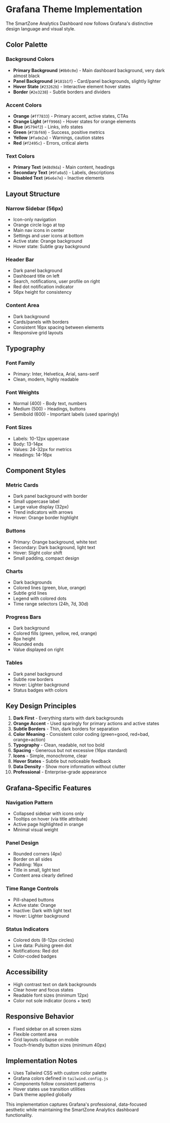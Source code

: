 # Grafana Theme Implementation

The SmartZone Analytics Dashboard now follows Grafana's distinctive design language and visual style.

## Color Palette

### Background Colors
- **Primary Background** (`#0b0c0e`) - Main dashboard background, very dark almost black
- **Panel Background** (`#181b1f`) - Card/panel backgrounds, slightly lighter
- **Hover State** (`#23262b`) - Interactive element hover states
- **Border** (`#2e3238`) - Subtle borders and dividers

### Accent Colors
- **Orange** (`#ff7833`) - Primary accent, active states, CTAs
- **Orange Light** (`#ff9966`) - Hover states for orange elements
- **Blue** (`#5794f2`) - Links, info states
- **Green** (`#73bf69`) - Success, positive metrics
- **Yellow** (`#fade2a`) - Warnings, caution states
- **Red** (`#f2495c`) - Errors, critical alerts

### Text Colors
- **Primary Text** (`#d8d9da`) - Main content, headings
- **Secondary Text** (`#9fa0a5`) - Labels, descriptions
- **Disabled Text** (`#6e6e7e`) - Inactive elements

## Layout Structure

### Narrow Sidebar (56px)
- Icon-only navigation
- Orange circle logo at top
- Main nav icons in center
- Settings and user icons at bottom
- Active state: Orange background
- Hover state: Subtle gray background

### Header Bar
- Dark panel background
- Dashboard title on left
- Search, notifications, user profile on right
- Red dot notification indicator
- 56px height for consistency

### Content Area
- Dark background
- Cards/panels with borders
- Consistent 16px spacing between elements
- Responsive grid layouts

## Typography

### Font Family
- Primary: Inter, Helvetica, Arial, sans-serif
- Clean, modern, highly readable

### Font Weights
- Normal (400) - Body text, numbers
- Medium (500) - Headings, buttons
- Semibold (600) - Important labels (used sparingly)

### Font Sizes
- Labels: 10-12px uppercase
- Body: 13-14px
- Values: 24-32px for metrics
- Headings: 14-16px

## Component Styles

### Metric Cards
- Dark panel background with border
- Small uppercase label
- Large value display (32px)
- Trend indicators with arrows
- Hover: Orange border highlight

### Buttons
- Primary: Orange background, white text
- Secondary: Dark background, light text
- Hover: Slight color shift
- Small padding, compact design

### Charts
- Dark backgrounds
- Colored lines (green, blue, orange)
- Subtle grid lines
- Legend with colored dots
- Time range selectors (24h, 7d, 30d)

### Progress Bars
- Dark background
- Colored fills (green, yellow, red, orange)
- 8px height
- Rounded ends
- Value displayed on right

### Tables
- Dark panel background
- Subtle row borders
- Hover: Lighter background
- Status badges with colors

## Key Design Principles

1. **Dark First** - Everything starts with dark backgrounds
2. **Orange Accent** - Used sparingly for primary actions and active states
3. **Subtle Borders** - Thin, dark borders for separation
4. **Color Meaning** - Consistent color coding (green=good, red=bad, orange=action)
5. **Typography** - Clean, readable, not too bold
6. **Spacing** - Generous but not excessive (16px standard)
7. **Icons** - Simple, monochrome, clear
8. **Hover States** - Subtle but noticeable feedback
9. **Data Density** - Show more information without clutter
10. **Professional** - Enterprise-grade appearance

## Grafana-Specific Features

### Navigation Pattern
- Collapsed sidebar with icons only
- Tooltips on hover (via title attribute)
- Active page highlighted in orange
- Minimal visual weight

### Panel Design
- Rounded corners (4px)
- Border on all sides
- Padding: 16px
- Title in small, light text
- Content area clearly defined

### Time Range Controls
- Pill-shaped buttons
- Active state: Orange
- Inactive: Dark with light text
- Hover: Lighter background

### Status Indicators
- Colored dots (8-12px circles)
- Live data: Pulsing green dot
- Notifications: Red dot
- Color-coded badges

## Accessibility

- High contrast text on dark backgrounds
- Clear hover and focus states
- Readable font sizes (minimum 12px)
- Color not sole indicator (icons + text)

## Responsive Behavior

- Fixed sidebar on all screen sizes
- Flexible content area
- Grid layouts collapse on mobile
- Touch-friendly button sizes (minimum 40px)

## Implementation Notes

- Uses Tailwind CSS with custom color palette
- Grafana colors defined in `tailwind.config.js`
- Components follow consistent patterns
- Hover states use transition utilities
- Dark theme applied globally

This implementation captures Grafana's professional, data-focused aesthetic while maintaining the SmartZone Analytics dashboard functionality.
